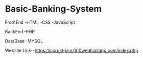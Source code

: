 # Basic-Banking-System
FrontEnd
-HTML
-CSS
-JavaScript

BackEnd
-PHP

DataBase
-MYSQL

Website Link--https://incrust-jam.000webhostapp.com/index.php

